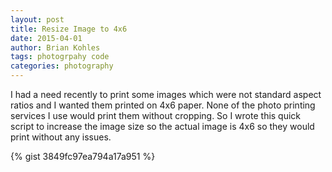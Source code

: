 ```yaml
---
layout: post
title: Resize Image to 4x6
date: 2015-04-01
author: Brian Kohles
tags: photogrpahy code
categories: photography
---
```

I had a need recently to print some images which were not standard aspect ratios and I wanted them printed on 4x6 paper. None of the photo printing services I use would print them without cropping. So I wrote this quick script to increase the image size so the actual image is 4x6 so they would print without any issues.

{% gist 3849fc97ea794a17a951 %}
